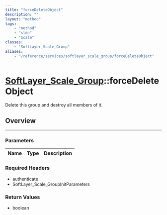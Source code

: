 ```yaml
---
title: "forceDeleteObject"
description: ""
layout: "method"
tags:
    - "method"
    - "sldn"
    - "Scale"
classes:
    - "SoftLayer_Scale_Group"
aliases:
    - "/reference/services/softlayer_scale_group/forceDeleteObject"
---
```

# [SoftLayer_Scale_Group](/reference/services/SoftLayer_Scale_Group)::forceDeleteObject


Delete this group and destroy all members of it.


## Overview 


-----

### Parameters 
|Name | Type | Description |
| --- | --- | --- |


### Required Headers
* authenticate
* SoftLayer_Scale_GroupInitParameters


### Return Values
* boolean




